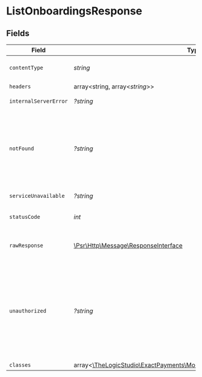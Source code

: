 # ListOnboardingsResponse


## Fields

| Field                                                                                                                                                                                              | Type                                                                                                                                                                                               | Required                                                                                                                                                                                           | Description                                                                                                                                                                                        |
| -------------------------------------------------------------------------------------------------------------------------------------------------------------------------------------------------- | -------------------------------------------------------------------------------------------------------------------------------------------------------------------------------------------------- | -------------------------------------------------------------------------------------------------------------------------------------------------------------------------------------------------- | -------------------------------------------------------------------------------------------------------------------------------------------------------------------------------------------------- |
| `contentType`                                                                                                                                                                                      | *string*                                                                                                                                                                                           | :heavy_check_mark:                                                                                                                                                                                 | HTTP response content type for this operation                                                                                                                                                      |
| `headers`                                                                                                                                                                                          | array<string, array<*string*>>                                                                                                                                                                     | :heavy_check_mark:                                                                                                                                                                                 | N/A                                                                                                                                                                                                |
| `internalServerError`                                                                                                                                                                              | *?string*                                                                                                                                                                                          | :heavy_minus_sign:                                                                                                                                                                                 | **Internal Server Error**<br/>                                                                                                                                                                     |
| `notFound`                                                                                                                                                                                         | *?string*                                                                                                                                                                                          | :heavy_minus_sign:                                                                                                                                                                                 | **Not Found**\<br/>\<br/>When you'll get `404 Not Found` response:<br/>- The Organization or Account associated to the session User or Application doesn't exist.<br/>                             |
| `serviceUnavailable`                                                                                                                                                                               | *?string*                                                                                                                                                                                          | :heavy_minus_sign:                                                                                                                                                                                 | **Service Unavailable**<br/>                                                                                                                                                                       |
| `statusCode`                                                                                                                                                                                       | *int*                                                                                                                                                                                              | :heavy_check_mark:                                                                                                                                                                                 | HTTP response status code for this operation                                                                                                                                                       |
| `rawResponse`                                                                                                                                                                                      | [\Psr\Http\Message\ResponseInterface](https://www.php-fig.org/psr/psr-7/#33-psrhttpmessageresponseinterface)                                                                                       | :heavy_check_mark:                                                                                                                                                                                 | Raw HTTP response; suitable for custom response parsing                                                                                                                                            |
| `unauthorized`                                                                                                                                                                                     | *?string*                                                                                                                                                                                          | :heavy_minus_sign:                                                                                                                                                                                 | **Unauthorized**\<br/>\<br/>When you'll get `401 Unauthorized` response:<br/>- The User or Application Token is invalid.<br/>- The User or Application Token doesn't have the permission to view the Onboardings.<br/> |
| `classes`                                                                                                                                                                                          | array<[\TheLogicStudio\ExactPayments\Models\Shared\OnboardingWithoutPrincipal](../../Models/Shared/OnboardingWithoutPrincipal.md)>                                                                 | :heavy_minus_sign:                                                                                                                                                                                 | **OK**                                                                                                                                                                                             |